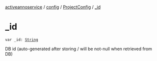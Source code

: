 [activeannoservice](../../index.md) / [config](../index.md) / [ProjectConfig](index.md) / [_id](./_id.md)

# _id

`var _id: `[`String`](https://kotlinlang.org/api/latest/jvm/stdlib/kotlin/-string/index.html)

DB id (auto-generated after storing / will be not-null when retrieved from DB)

